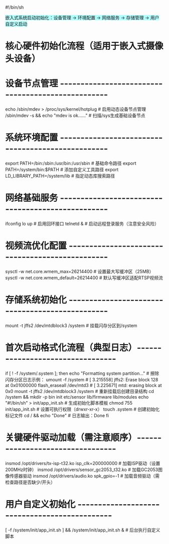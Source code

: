 #!/bin/sh

<span style="background:#b1ffff">嵌入式系统启动初始化：设备管理 → 环境配置 → 网络服务 → 存储管理 → 用户自定义启动</span>
# 核心硬件初始化流程（适用于嵌入式摄像头设备）

# 设备节点管理 --------------------------------------------------
echo /sbin/mdev > /proc/sys/kernel/hotplug  # 启用动态设备节点管理
/sbin/mdev -s && echo "mdev is ok......"     # 扫描/sys生成基础设备节点

# 系统环境配置 --------------------------------------------------
export PATH=/bin:/sbin:/usr/bin:/usr/sbin    # 基础命令路径
export PATH=/system/bin:$PATH                # 添加自定义工具路径
export LD_LIBRARY_PATH=/system/lib           # 指定动态库搜索路径

# 网络基础服务 --------------------------------------------------
ifconfig lo up                               # 启用回环接口
telnetd &                                    # 启动远程登录服务（注意安全风险）

# 视频流优化配置 ------------------------------------------------
sysctl -w net.core.wmem_max=26214400        # 设置最大写缓冲区（25MB）
sysctl -w net.core.wmem_default=26214400    # 默认写缓冲区适配RTSP视频流

# 存储系统初始化 ------------------------------------------------
mount -t jffs2 /dev/mtdblock3 /system       # 挂载闪存分区到/system

# 首次启动格式化流程（典型日志）---------------------------------
if [ ! -f /system/.system ]; then
    echo "Formatting system partition..."   # 擦除闪存分区日志示例：
    umount -f /system                       # [ 3.215558] jffs2: Erase block 128 at 0x01000000
    flash_eraseall /dev/mtd3                # [ 3.225671] mtd: erasing block at 0x0
    mount -t jffs2 /dev/mtdblock3 /system   # 重新挂载后创建目录结构
    cd /system && mkdir -p bin init etc/sensor lib/firmware lib/modules
    echo "#!/bin/sh" > init/app_init.sh     # 生成初始化脚本模板
    chmod 755 init/app_init.sh              # 设置可执行权限（drwxr-xr-x）
    touch .system                           # 创建初始化标记文件
    cd / && echo "Done"                     # 日志输出：Done
fi

# 关键硬件驱动加载（需注意顺序）---------------------------------
insmod /opt/drivers/tx-isp-t32.ko isp_clk=200000000   # 加载ISP驱动（设置200MHz时钟）
insmod /opt/drivers/sensor_gc2053_t32.ko              # 加载GC2053图像传感器驱动
insmod /opt/drivers/audio.ko spk_gpio=-1               # 加载音频驱动（需检查路径是否缺少/开头）

# 用户自定义初始化 ----------------------------------------------
[ -f /system/init/app_init.sh ] && /system/init/app_init.sh &  # 后台执行自定义脚本